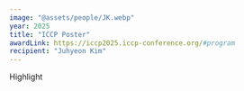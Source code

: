 ```yaml
---
image: "@assets/people/JK.webp"
year: 2025
title: "ICCP Poster"
awardLink: https://iccp2025.iccp-conference.org/#program
recipient: "Juhyeon Kim"
---
```

Highlight
